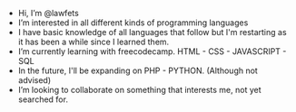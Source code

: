- Hi, I’m @lawfets
- I’m interested in all different kinds of programming languages
- I have basic knowledge of all languages that follow but I'm restarting as it has been a while since I learned them.
- I’m currently learning with freecodecamp. HTML - CSS - JAVASCRIPT - SQL
- In the future, I'll be expanding on PHP - PYTHON. (Although not advised)
- I’m looking to collaborate on something that interests me, not yet searched for.

<!---
lawfets/lawfets is a ✨ special ✨ repository because its `README.md` (this file) appears on your GitHub profile.
You can click the Preview link to take a look at your changes.
--->

